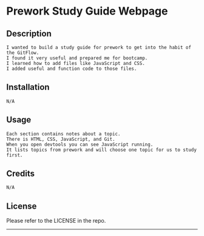 # Prework Study Guide Webpage

## Description

    I wanted to build a study guide for prework to get into the habit of the GitFlow. 
    I found it very useful and prepared me for bootcamp. 
    I learned how to add files like JavaScript and CSS.
    I added useful and function code to those files.


## Installation

    N/A

## Usage

    Each section contains notes about a topic. 
    There is HTML, CSS, JavaScript, and Git.
    When you open devtools you can see JavaScript running. 
    It lists topics from prework and will choose one topic for us to study first.


## Credits

    N/A

## License

Please refer to the LICENSE in the repo.

---
